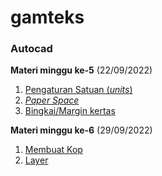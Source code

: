 # gamteks

### Autocad
**Materi minggu ke-5** (22/09/2022)
1. [Pengaturan Satuan (*units*)]()
2. [*Paper Space*]()
3. [Bingkai/Margin kertas]()

**Materi minggu ke-6** (29/09/2022)
1. [Membuat Kop]()
2. [Layer]()
